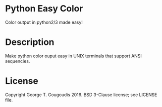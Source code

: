 Python Easy Color
======================
Color output in python2/3 made easy!

Description
===========

Make python color ouput easy in UNIX terminals
that support ANSI sequencies.

License
=======
Copyright George T. Gougoudis 2016. BSD 3-Clause license; see LICENSE file.
